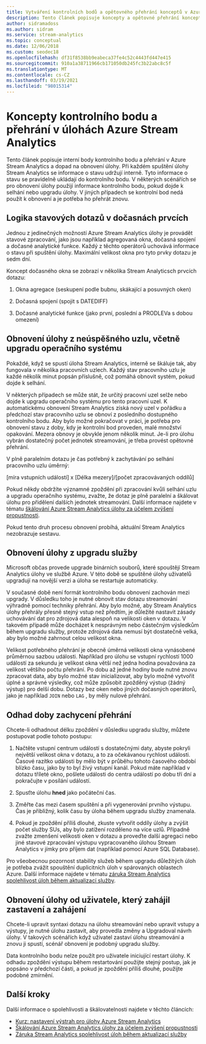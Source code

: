 ```yaml
---
title: Vytváření kontrolních bodů a opětovného přehrání konceptů v Azure Stream Analytics
description: Tento článek popisuje koncepty a opětovné přehrání konceptů obnovení úloh v Azure Stream Analytics.
author: sidramadoss
ms.author: sidram
ms.service: stream-analytics
ms.topic: conceptual
ms.date: 12/06/2018
ms.custom: seodec18
ms.openlocfilehash: df31f8538bb9eabeca37fe4c52c4443fd447e415
ms.sourcegitcommit: 910a1a38711966cb171050db245fc3b22abc8c5f
ms.translationtype: MT
ms.contentlocale: cs-CZ
ms.lasthandoff: 03/19/2021
ms.locfileid: "98015314"
---
```

# <a name="checkpoint-and-replay-concepts-in-azure-stream-analytics-jobs"></a>Koncepty kontrolního bodu a přehrání v úlohách Azure Stream Analytics
Tento článek popisuje interní body kontrolního bodu a přehrání v Azure Stream Analytics a dopad na obnovení úlohy. Při každém spuštění úlohy Stream Analytics se informace o stavu udržují interně. Tyto informace o stavu se pravidelně ukládají do kontrolního bodu. V některých scénářích se pro obnovení úlohy použijí informace kontrolního bodu, pokud dojde k selhání nebo upgradu úlohy. V jiných případech se kontrolní bod nedá použít k obnovení a je potřeba ho přehrát znovu.

## <a name="stateful-query-logic-in-temporal-elements"></a>Logika stavových dotazů v dočasnách prvcích
Jednou z jedinečných možností Azure Stream Analytics úlohy je provádět stavové zpracování, jako jsou například agregovaná okna, dočasná spojení a dočasné analytické funkce. Každý z těchto operátorů uchovává informace o stavu při spuštění úlohy. Maximální velikost okna pro tyto prvky dotazu je sedm dní. 

Koncept dočasného okna se zobrazí v několika Stream Analyticsch prvcích dotazu:
1. Okna agregace (seskupení podle bubnu, skákající a posuvných oken)

2. Dočasná spojení (spojit s DATEDIFF)

3. Dočasné analytické funkce (jako první, poslední a PRODLEVa s dobou omezení)


## <a name="job-recovery-from-node-failure-including-os-upgrade"></a>Obnovení úlohy z neúspěšného uzlu, včetně upgradu operačního systému
Pokaždé, když se spustí úloha Stream Analytics, interně se škáluje tak, aby fungovala v několika pracovních uzlech. Každý stav pracovního uzlu je každé několik minut popsán příslušně, což pomáhá obnovit systém, pokud dojde k selhání.

V některých případech se může stát, že určitý pracovní uzel selže nebo dojde k upgradu operačního systému pro tento pracovní uzel. K automatickému obnovení Stream Analytics získá nový uzel v pořádku a předchozí stav pracovního uzlu se obnoví z posledního dostupného kontrolního bodu. Aby bylo možné pokračovat v práci, je potřeba pro obnovení stavu z doby, kdy je kontrolní bod proveden, malé množství opakování. Mezera obnovy je obvykle jenom několik minut. Je-li pro úlohu vybrán dostatečný počet jednotek streamování, je třeba provést opětovné přehrání. 

V plně paralelním dotazu je čas potřebný k zachytávání po selhání pracovního uzlu úměrný:

[míra vstupních událostí] x [Délka mezery]/[počet zpracovávaných oddílů]

Pokud někdy obdržíte významné zpoždění při zpracování kvůli selhání uzlu a upgradu operačního systému, zvažte, že dotaz je plně paralelní a škálovat úlohu pro přidělení dalších jednotek streamování. Další informace najdete v tématu [škálování Azure Stream Analytics úlohy za účelem zvýšení propustnosti](stream-analytics-scale-jobs.md).

Pokud tento druh procesu obnovení probíhá, aktuální Stream Analytics nezobrazuje sestavu.

## <a name="job-recovery-from-a-service-upgrade"></a>Obnovení úlohy z upgradu služby 
Microsoft občas provede upgrade binárních souborů, které spouštějí Stream Analytics úlohy ve službě Azure. V této době se spuštěné úlohy uživatelů upgradují na novější verzi a úloha se restartuje automaticky. 

V současné době není formát kontrolního bodu obnovení zachován mezi upgrady. V důsledku toho je nutné obnovit stav dotazu streamování výhradně pomocí techniky přehrání. Aby bylo možné, aby Stream Analytics úlohy přehrály přesně stejný vstup než předtím, je důležité nastavit zásady uchovávání dat pro zdrojová data alespoň na velikosti oken v dotazu. V takovém případě může docházet k nesprávným nebo částečným výsledkům během upgradu služby, protože zdrojová data nemusí být dostatečně velká, aby bylo možné zahrnout celou velikost okna.

Velikost potřebného přehrání je obecně úměrná velikosti okna vynásobené průměrnou sazbou události. Například pro úlohu se vstupní rychlostí 1000 událostí za sekundu je velikost okna větší než jedna hodina považována za velikost většího počtu přehrání. Po dobu až jedné hodiny bude nutné znovu zpracovat data, aby bylo možné stav inicializovat, aby bylo možné vytvořit úplné a správné výsledky, což může způsobit zpožděný výstup (žádný výstup) pro delší dobu. Dotazy bez oken nebo jiných dočasných operátorů, jako je například `JOIN` nebo `LAG` , by měly nulové přehrání.

## <a name="estimate-replay-catch-up-time"></a>Odhad doby zachycení přehrání
Chcete-li odhadnout délku zpoždění v důsledku upgradu služby, můžete postupovat podle tohoto postupu:

1. Načtěte vstupní centrum událostí s dostatečnými daty, abyste pokryli největší velikost okna v dotazu, a to za očekávanou rychlost události. Časové razítko události by mělo být v průběhu tohoto časového období blízko času, jako by to byl živý vstupní kanál. Pokud máte například v dotazu tříleté okno, pošlete události do centra událostí po dobu tří dní a pokračujte v posílání událostí. 

2. Spusťte úlohu **hned** jako počáteční čas. 

3. Změřte čas mezi časem spuštění a při vygenerování prvního výstupu. Čas je přibližný, kolik času by úloha během upgradu služby znamenala.

4. Pokud je zpoždění příliš dlouhé, zkuste vytvořit oddíly úlohy a zvýšit počet služby SUs, aby bylo zatížení rozděleno na více uzlů. Případně zvažte zmenšení velikosti oken v dotazu a proveďte další agregaci nebo jiné stavové zpracování výstupu vypracovaného úlohou Stream Analytics v jímky pro příjem dat (například pomocí Azure SQL Database).

Pro všeobecnou pozornost stability služeb během upgradu důležitých úloh je potřeba zvážit spouštění duplicitních úloh v spárovaných oblastech Azure. Další informace najdete v tématu [záruka Stream Analytics spolehlivost úloh během aktualizací služby](stream-analytics-job-reliability.md).

## <a name="job-recovery-from-a-user-initiated-stop-and-start"></a>Obnovení úlohy od uživatele, který zahájil zastavení a zahájení
Chcete-li upravit syntaxi dotazu na úlohu streamování nebo upravit vstupy a výstupy, je nutné úlohu zastavit, aby provedla změny a Upgradoval návrh úlohy. V takových scénářích když uživatel zastaví úlohu streamování a znovu ji spustí, scénář obnovení je podobný upgradu služby. 

Data kontrolního bodu nelze použít pro uživatele iniciující restart úlohy. K odhadu zpoždění výstupu během restartování použijte stejný postup, jak je popsáno v předchozí části, a pokud je zpoždění příliš dlouhé, použijte podobné zmírnění.

## <a name="next-steps"></a>Další kroky
Další informace o spolehlivosti a škálovatelnosti najdete v těchto článcích:
- [Kurz: nastavení výstrah pro úlohy Azure Stream Analytics](stream-analytics-set-up-alerts.md)
- [Škálování Azure Stream Analytics úlohy za účelem zvýšení propustnosti](stream-analytics-scale-jobs.md)
- [Záruka Stream Analytics spolehlivost úloh během aktualizací služby](stream-analytics-job-reliability.md)
